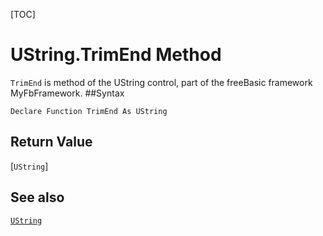 [TOC]
# UString.TrimEnd Method

`TrimEnd` is method of the UString control, part of the freeBasic framework MyFbFramework.
##Syntax
```freeBasic
Declare Function TrimEnd As UString
```


## Return Value
[`UString`]
## See also
[`UString`](UString.md)
